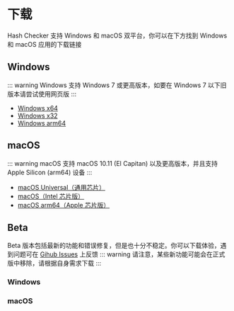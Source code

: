 # 下载
Hash Checker 支持 Windows 和 macOS 双平台，你可以在下方找到 Windows 和 macOS 应用的下载链接

## Windows <Badge type="tip" text="1.0.5" />
::: warning
Windows 支持 Windows 7 或更高版本，如要在 Windows 7 以下旧版本请尝试使用网页版
:::
- [Windows x64](https://github.com/Super12138/Hash-Checker/releases/download/1.0.5/Hash.Checker.Setup.1.0.5-x64.exe)
- [Windows x32](https://github.com/Super12138/Hash-Checker/releases/download/1.0.5/Hash.Checker.Setup.1.0.5.exe)
- [Windows arm64](https://github.com/Super12138/Hash-Checker/releases/download/1.0.5/Hash.Checker.Setup.1.0.5-arm64.exe)

## macOS <Badge type="tip" text="1.0.5" />
::: warning
macOS 支持 macOS 10.11 (El Capitan) 以及更高版本，并且支持 Apple Silicon (arm64) 设备
:::
- [macOS Universal（通用芯片）](https://github.com/Super12138/Hash-Checker/releases/download/1.0.5/Hash.Checker-1.0.5-universal.dmg)
- [macOS（Intel 芯片版）](https://github.com/Super12138/Hash-Checker/releases/download/1.0.5/Hash.Checker-1.0.5.dmg)
- [macOS arm64（Apple 芯片版）](https://github.com/Super12138/Hash-Checker/releases/download/1.0.5/Hash.Checker-1.0.5-arm64.dmg)

## Beta <Badge type="warning" text="目前没有Beta版本" />
Beta 版本包括最新的功能和错误修复，但是也十分不稳定。你可以下载体验，遇到问题可在 [Gihub Issues](https://github.com/Super12138/Hash-Checker/issues) 上反馈
::: warning
请注意，某些新功能可能会在正式版中移除，请根据自身需求下载
:::

### Windows

### macOS